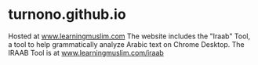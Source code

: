 # turnono.github.io

Hosted at www.learningmuslim.com
The website includes the "Iraab" Tool, a tool to help grammatically analyze Arabic text on Chrome Desktop.
The IRAAB Tool is at www.learningmuslim.com/iraab
